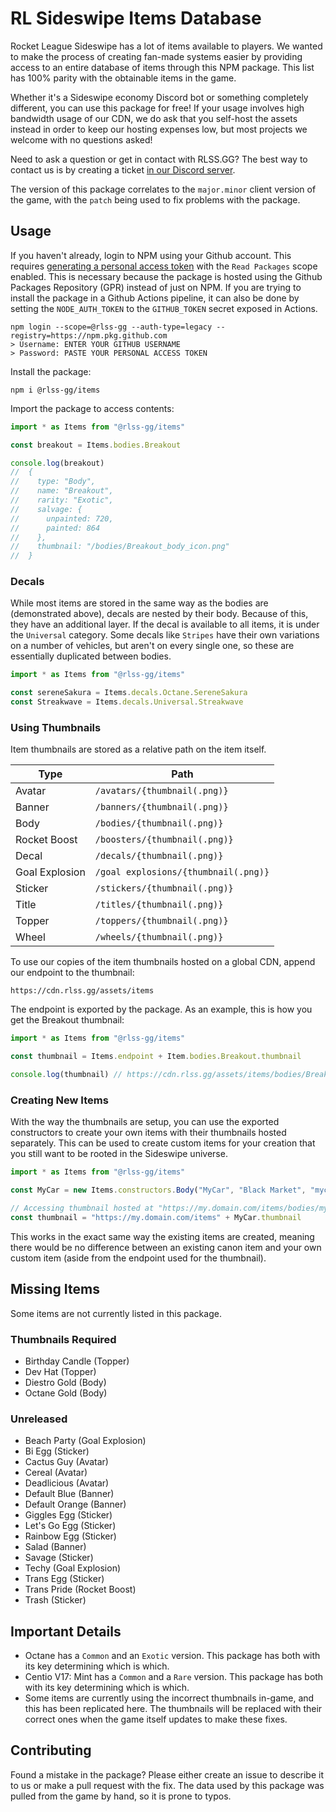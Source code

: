 # RL Sideswipe Items Database

Rocket League Sideswipe has a lot of items available to players. We wanted to make the process of creating fan-made systems easier by providing access to an entire database of items through this NPM package. This list has 100% parity with the obtainable items in the game.

Whether it's a Sideswipe economy Discord bot or something completely different, you can use this package for free! If your usage involves high bandwidth usage of our CDN, we do ask that you self-host the assets instead in order to keep our hosting expenses low, but most projects we welcome with no questions asked!

Need to ask a question or get in contact with RLSS.GG? The best way to contact us is by creating a ticket [in our Discord server](https://rlss.gg/discord).

The version of this package correlates to the `major.minor` client version of the game, with the `patch` being used to fix problems with the package.

## Usage

If you haven't already, login to NPM using your Github account. This requires [generating a personal access token](https://docs.github.com/en/enterprise-cloud@latest/authentication/keeping-your-account-and-data-secure/managing-your-personal-access-tokens) with the `Read Packages` scope enabled. This is necessary because the package is hosted using the Github Packages Repository (GPR) instead of just on NPM. If you are trying to install the package in a Github Actions pipeline, it can also be done by setting the `NODE_AUTH_TOKEN` to the `GITHUB_TOKEN` secret exposed in Actions.

```
npm login --scope=@rlss-gg --auth-type=legacy --registry=https://npm.pkg.github.com
> Username: ENTER YOUR GITHUB USERNAME
> Password: PASTE YOUR PERSONAL ACCESS TOKEN
```

Install the package:

```
npm i @rlss-gg/items
```

Import the package to access contents:

```ts
import * as Items from "@rlss-gg/items"

const breakout = Items.bodies.Breakout

console.log(breakout)
//  {
//    type: "Body",
//    name: "Breakout",
//    rarity: "Exotic",
//    salvage: {
//      unpainted: 720,
//      painted: 864
//    },
//    thumbnail: "/bodies/Breakout_body_icon.png"
//  }
```

### Decals

While most items are stored in the same way as the bodies are (demonstrated above), decals are nested by their body. Because of this, they have an additional layer. If the decal is available to all items, it is under the `Universal` category. Some decals like `Stripes` have their own variations on a number of vehicles, but aren't on every single one, so these are essentially duplicated between bodies.

```ts
import * as Items from "@rlss-gg/items"

const sereneSakura = Items.decals.Octane.SereneSakura
const Streakwave = Items.decals.Universal.Streakwave
```

### Using Thumbnails

Item thumbnails are stored as a relative path on the item itself.

| Type           | Path                                 |
| -------------- | ------------------------------------ |
| Avatar         | `/avatars/{thumbnail(.png)}`         |
| Banner         | `/banners/{thumbnail(.png)}`         |
| Body           | `/bodies/{thumbnail(.png)}`          |
| Rocket Boost   | `/boosters/{thumbnail(.png)}`        |
| Decal          | `/decals/{thumbnail(.png)}`          |
| Goal Explosion | `/goal explosions/{thumbnail(.png)}` |
| Sticker        | `/stickers/{thumbnail(.png)}`        |
| Title          | `/titles/{thumbnail(.png)}`          |
| Topper         | `/toppers/{thumbnail(.png)}`         |
| Wheel          | `/wheels/{thumbnail(.png)}`          |

To use our copies of the item thumbnails hosted on a global CDN, append our endpoint to the thumbnail:

```
https://cdn.rlss.gg/assets/items
```

The endpoint is exported by the package. As an example, this is how you get the Breakout thumbnail:

```ts
import * as Items from "@rlss-gg/items"

const thumbnail = Items.endpoint + Item.bodies.Breakout.thumbnail

console.log(thumbnail) // https://cdn.rlss.gg/assets/items/bodies/Breakout_body_icon.png
```

### Creating New Items

With the way the thumbnails are setup, you can use the exported constructors to create your own items with their thumbnails hosted separately. This can be used to create custom items for your creation that you still want to be rooted in the Sideswipe universe.

```ts
import * as Items from "@rlss-gg/items"

const MyCar = new Items.constructors.Body("MyCar", "Black Market", "mycar_thumbnail.png")

// Accessing thumbnail hosted at "https://my.domain.com/items/bodies/mycar_thumbnail.png"
const thumbnail = "https://my.domain.com/items" + MyCar.thumbnail
```

This works in the exact same way the existing items are created, meaning there would be no difference between an existing canon item and your own custom item (aside from the endpoint used for the thumbnail).

## Missing Items

Some items are not currently listed in this package.

### Thumbnails Required

- Birthday Candle (Topper)
- Dev Hat (Topper)
- Diestro Gold (Body)
- Octane Gold (Body)

### Unreleased

- Beach Party (Goal Explosion)
- Bi Egg (Sticker)
- Cactus Guy (Avatar)
- Cereal (Avatar)
- Deadlicious (Avatar)
- Default Blue (Banner)
- Default Orange (Banner)
- Giggles Egg (Sticker)
- Let's Go Egg (Sticker)
- Rainbow Egg (Sticker)
- Salad (Banner)
- Savage (Sticker)
- Techy (Goal Explosion)
- Trans Egg (Sticker)
- Trans Pride (Rocket Boost)
- Trash (Sticker)

## Important Details

- Octane has a `Common` and an `Exotic` version. This package has both with its key determining which is which.
- Centio V17: Mint has a `Common` and a `Rare` version. This package has both with its key determining which is which.
- Some items are currently using the incorrect thumbnails in-game, and this has been replicated here. The thumbnails will be replaced with their correct ones when the game itself updates to make these fixes.

## Contributing

Found a mistake in the package? Please either create an issue to describe it to us or make a pull request with the fix. The data used by this package was pulled from the game by hand, so it is prone to typos.
